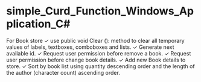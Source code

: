 # simple_Curd_Function_Windows_Application_C#
For Book store 
✓ use public void Clear (): method to clear all temporary values of labels, textboxes, comboboxes 
and lists.
✓ Generate next available id.
✓ Request user permission before remove a book.
✓ Request user permission before change book details.
✓ Add new Book details to store.
✓ Sort by book list using quantity descending order and the length of the author (character count) ascending order.
